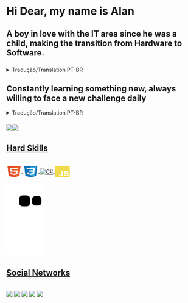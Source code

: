 # Hi Dear, my name is Alan 
## A boy in love with the IT area since he was a child, making the transition from Hardware to Software.
### 
<details>
 <summary markdown="span">Tradução/Translation PT-BR</summary>
  <br>
  Um garoto apaixonado pela área de Ti desde criança, fazendo a transição do Hardware para o Software.
  <br>
</details>
 
## Constantly learning something new, always willing to face a new challenge daily

<details>
 <summary markdown="span">Tradução/Translation PT-BR</summary>
  <br>
  Constantemente, aprendendo algo novo, sempre disposto a encarar um novo desafio diariamente
  <br>
</details>
 

 ### <div>
  <a href="https://github.com/DevAlanM">
  <img height="180em" src="https://github-readme-stats.vercel.app/api?username=DevAlanM&show_icons=true&theme=tokyonight&include_all_commits=true&count_private=true"/><img height="180em" src="https://github-readme-stats.vercel.app/api/top-langs/?username=DevAlanM&layout=compact&langs_count=6&theme=tokyonight"/>
</div>

## Hard Skills
<div style="display: inline_block"><br>
  <img align="center" alt="HTML" height="30" width="40" src="https://raw.githubusercontent.com/devicons/devicon/master/icons/html5/html5-original.svg">
  <img align="center" alt="CSS" height="30" width="40" src="https://raw.githubusercontent.com/devicons/devicon/master/icons/css3/css3-original.svg">
  <img align="center" alt="C#" height="30" width="40" src="https://cdn.jsdelivr.net/gh/devicons/devicon/icons/csharp/csharp-original.svg">
  <img align="center" alt="Js" height="30" width="40" src="https://raw.githubusercontent.com/devicons/devicon/master/icons/javascript/javascript-plain.svg">
</div>

 
 ![Snake animation](https://github.com/DevAlanM/DevAlanM/blob/output/github-contribution-grid-snake.svg)

##

 
 
 <h2 text-align="center"> Social Networks </h2>
 <br>
<div> 
  <a href="" target="_blank"><img src="https://img.shields.io/badge/YouTube-FF0000?style=for-the-badge&logo=youtube&logoColor=white" target="_blank"></a>
  <a href="" target="_blank"><img src="https://img.shields.io/badge/-Instagram-%23E4405F?style=for-the-badge&logo=instagram&logoColor=white" target="_blank"></a>
 <a href="" target="_blank"><img src="https://img.shields.io/badge/Discord-7289DA?style=for-the-badge&logo=discord&logoColor=white" target="_blank"></a> 
  <a href = "mailto:alanmartins789@gmail.com"><img src="https://img.shields.io/badge/-Gmail-%23333?style=for-the-badge&logo=gmail&logoColor=white" target="_blank"></a>
  <a href="https://www.linkedin.com/in/alan-martins-2b325614b/" target="_blank"><img src="https://img.shields.io/badge/-LinkedIn-%230077B5?style=for-the-badge&logo=linkedin&logoColor=white" target="_blank"></a> 
 
 

</div>
